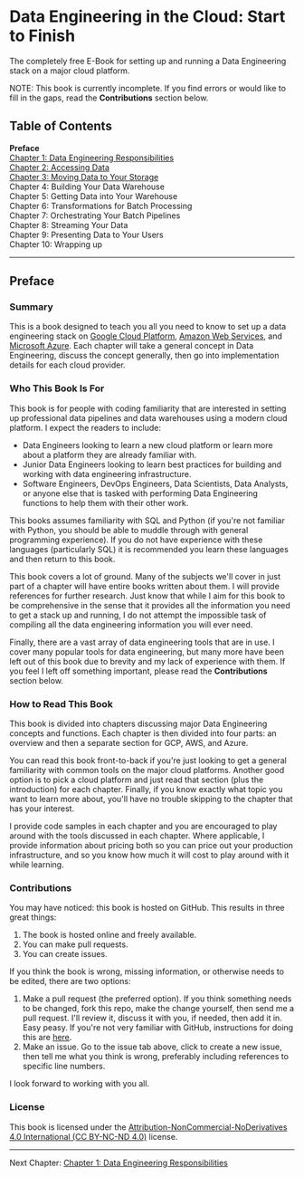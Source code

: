 # Data Engineering in the Cloud: Start to Finish
The completely free E-Book for setting up and running a Data Engineering stack on a major cloud platform.

NOTE: This book is currently incomplete. If you find errors or would like to fill in the gaps, read the **Contributions** section below.

## Table of Contents
**Preface** <br>
[Chapter 1: Data Engineering Responsibilities](https://github.com/Nunie123/data_engineering_book/blob/master/ch_1_data_engineering_responsibilities.md) <br>
[Chapter 2: Accessing Data](https://github.com/Nunie123/data_engineering_book/blob/master/ch_2_accessing_data.md)<br>
[Chapter 3: Moving Data to Your Storage](https://github.com/Nunie123/data_engineering_book/blob/master/ch_3_moving_data_to_storage.md)<br>
Chapter 4: Building Your Data Warehouse<br>
Chapter 5: Getting Data into Your Warehouse<br>
Chapter 6: Transformations for Batch Processing<br>
Chapter 7: Orchestrating Your Batch Pipelines<br>
Chapter 8: Streaming Your Data<br>
Chapter 9: Presenting Data to Your Users<br>
Chapter 10: Wrapping up

---

## Preface

### Summary
This is a book designed to teach you all you need to know to set up a data engineering stack on [Google Cloud Platform](https://cloud.google.com/), [Amazon Web Services](https://aws.amazon.com/), and [Microsoft Azure](https://azure.microsoft.com/en-us/). Each chapter will take a general concept in Data Engineering, discuss the concept generally, then go into implementation details for each cloud provider.

### Who This Book Is For
This book is for people with coding familiarity that are interested in setting up professional data pipelines and data warehouses using a modern cloud platform. I expect the readers to include:
* Data Engineers looking to learn a new cloud platform or learn more about a platform they are already familiar with.
* Junior Data Engineers looking to learn best practices for building and working with data engineering infrastructure.
* Software Engineers, DevOps Engineers, Data Scientists, Data Analysts, or anyone else that is tasked with performing Data Engineering functions to help them with their other work.

This books assumes familiarity with SQL and Python (if you're not familiar with Python, you should be able to muddle through with general programming experience). If you do not have experience with these languages (particularly SQL) it is recommended you learn these languages and then return to this book.

This book covers a lot of ground. Many of the subjects we'll cover in just part of a chapter will have entire books written about them. I will provide references for further research. Just know that while I aim for this book to be comprehensive in the sense that it provides all the information you need to get a stack up and running, I do not attempt the impossible task of compiling all the data engineering information you will ever need.

Finally, there are a vast array of data engineering tools that are in use. I cover many popular tools for data engineering, but many more have been left out of this book due to brevity and my lack of experience with them. If you feel I left off something important, please read the **Contributions** section below.

### How to Read This Book
This book is divided into chapters discussing major Data Engineering concepts and functions. Each chapter is then divided into four parts: an overview and then a separate section for GCP, AWS, and Azure. 

You can read this book front-to-back if you're just looking to get a general familiarity with common tools on the major cloud platforms. Another good option is to pick a cloud platform and just read that section (plus the introduction) for each chapter. Finally, if you know exactly what topic you want to learn more about, you'll have no trouble skipping to the chapter that has your interest.

I provide code samples in each chapter and you are encouraged to play around with the tools discussed in each chapter. Where applicable, I provide information about pricing both so you can price out your production infrastructure, and so you know how much it will cost to play around with it while learning.

### Contributions

You may have noticed: this book is hosted on GitHub. This results in three great things:
1. The book is hosted online and freely available.
2. You can make pull requests.
3. You can create issues.

If you think the book is wrong, missing information, or otherwise needs to be edited, there are two options:
1. Make a pull request (the preferred option). If you think something needs to be changed, fork this repo, make the change yourself, then send me a pull request. I'll review it, discuss it with you, if needed, then add it in. Easy peasy. If you're not very familiar with GitHub, instructions for doing this are [here](https://gist.github.com/Chaser324/ce0505fbed06b947d962).
2. Make an issue. Go to the issue tab above, click to create a new issue, then tell me what you think is wrong, preferably including references to specific line numbers.

I look forward to working with you all.

### License
This book is licensed under the [Attribution-NonCommercial-NoDerivatives 4.0 International (CC BY-NC-ND 4.0)](https://creativecommons.org/licenses/by-nc-nd/4.0/) license.

---

Next Chapter: [Chapter 1: Data Engineering Responsibilities](https://github.com/Nunie123/data_engineering_book/blob/master/ch_1_data_engineering_responsibilities.md)
